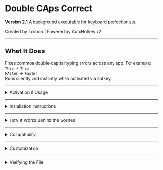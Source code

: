 # Double CAps Correct
**Version 2.1**
A background executable for keyboard perfectionists.
  
Created by Toshon | Powered by AutoHotkey v2  

---

## What It Does
Fixes common double-capital typing errors across any app. For example:  
`THis` → `This`  
`FAster` → `Faster`  
Runs silently and instantly when activated via hotkey.

---

<details>
<summary>Activation & Usage</summary>

**Hotkey:** `Windows Key + \`` (Win + backtick)  
Type in any app (Notepad, Word, etc.), then press the hotkey to clean up text.  

Some apps may block simulated input — see Compatibility below.

</details>

---

<details>
<summary>Installation Instructions</summary>

1. Download `DoubleCapsCorrect.exe`  
2. Save it anywhere (e.g. Desktop)  
3. Double-click to run — look for the “DoubleCapsCorrect” logo or green “H” in the system tray  
4. To auto-launch at startup:
   - Open File Explorer  
   - Type `shell:startup` in the address bar  
   - Place a shortcut to the `.exe` there

</details>

---

<details>
<summary>How It Works Behind the Scenes</summary>

- Selects all text in the current window (`Ctrl + A`)  
- Copies it to the clipboard (`Ctrl + C`)  
- Applies smart regex to fix doubled uppercase patterns  
- Pastes the cleaned text back (`Ctrl + V`)  

</details>

---

<details>
<summary>Compatibility</summary>

**✅ Works In:**
- Notepad, WordPad, Microsoft Word, LibreOffice Writer  
- Outlook, Obsidian, Craft, browser address bar

**❌ May Not Work In:**
- Web-based chat apps (Copilot, Discord, etc.)  
- Some email websites  
- OpenOffice Writer

</details>

---

<details>
<summary>Customization</summary>

Want a different hotkey or rule set?  
Edit the script with [AutoHotkey v2](https://www.autohotkey.com/) or contact Toshon at `toshon.tech@gmail.com`.

</details>

---

<details>
<summary>Verifying the File</summary>

VirusTotal File Scan Report: https://www.virustotal.com/gui/file-analysis/ZmMzYzFmMTE3OTQ0MTFiODdiZTkzMThhYWRlOTc1YTE6MTc1Mjk0MzIzMQ==

You can verify this tool’s authenticity using a digital signature.

**Files Provided:**
- `DoubleCapsCorrect.exe`
- `DoubleCapsCorrect.sig`
- `Toshon_GPG_PublicKey.asc`

**Verify with:**
```bash
gpg --import Toshon_GPG_PublicKey.asc
gpg --verify DoubleCapsCorrect.sig DoubleCapsCorrect.exe
```
```
SHA256: 137d4c250f11b2415cb660cfeb8ce440f5341292f29640b09ec833af60740181
```
---
© 2025 Toshon  
This utility is provided as-is. Free to use, modify, and share with fellow keyboard perfectionists.
